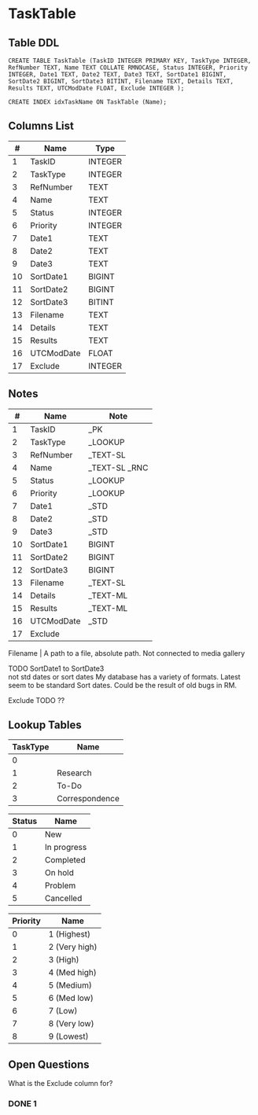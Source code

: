 # TaskTable

## Table DDL

```
CREATE TABLE TaskTable (TaskID INTEGER PRIMARY KEY, TaskType INTEGER, RefNumber TEXT, Name TEXT COLLATE RMNOCASE, Status INTEGER, Priority INTEGER, Date1 TEXT, Date2 TEXT, Date3 TEXT, SortDate1 BIGINT, SortDate2 BIGINT, SortDate3 BITINT, Filename TEXT, Details TEXT, Results TEXT, UTCModDate FLOAT, Exclude INTEGER );

CREATE INDEX idxTaskName ON TaskTable (Name);
```

## Columns List

| #   | Name       | Type    |
| --- | ---------- | ------- |
| 1   | TaskID     | INTEGER |
| 2   | TaskType   | INTEGER |
| 3   | RefNumber  | TEXT    |
| 4   | Name       | TEXT    |
| 5   | Status     | INTEGER |
| 6   | Priority   | INTEGER |
| 7   | Date1      | TEXT    |
| 8   | Date2      | TEXT    |
| 9   | Date3      | TEXT    |
| 10  | SortDate1  | BIGINT  |
| 11  | SortDate2  | BIGINT  |
| 12  | SortDate3  | BITINT  |
| 13  | Filename   | TEXT    |
| 14  | Details    | TEXT    |
| 15  | Results    | TEXT    |
| 16  | UTCModDate | FLOAT   |
| 17  | Exclude    | INTEGER |

## Notes

| #   | Name       | Note           |
| --- | ---------- | -------------- |
| 1   | TaskID     | _PK            |
| 2   | TaskType   | _LOOKUP        |
| 3   | RefNumber  | _TEXT-SL       |
| 4   | Name       | _TEXT-SL  _RNC |
| 5   | Status     | _LOOKUP        |
| 6   | Priority   | _LOOKUP        |
| 7   | Date1      | _STD           |
| 8   | Date2      | _STD           |
| 9   | Date3      | _STD           |
| 10  | SortDate1  | BIGINT         |
| 11  | SortDate2  | BIGINT         |
| 12  | SortDate3  | BIGINT         |
| 13  | Filename   | _TEXT-SL       |
| 14  | Details    | _TEXT-ML       |
| 15  | Results    | _TEXT-ML       |
| 16  | UTCModDate | _STD           |
| 17  | Exclude    |                |


Filename      | A path to a file, absolute path. Not connected to media gallery

TODO SortDate1 to SortDate3\
    not std dates or sort dates
My database has a variety of formats. Latest seem to be standard Sort dates. Could be the result of old bugs in RM.

Exclude   TODO  ??


## Lookup Tables

| TaskType | Name           |
| -------- | -------------- |
| 0        | <unspecified>  |
| 1        | Research       |
| 2        | To-Do          |
| 3        | Correspondence |


| Status | Name        |
| ------ | ----------- |
| 0      | New         |
| 1      | In progress |
| 2      | Completed   |
| 3      | On hold     |
| 4      | Problem     |
| 5      | Cancelled   |


| Priority | Name          |
| -------- | ------------- |
| 0        | 1 (Highest)   |
| 1        | 2 (Very high) |
| 2        | 3 (High)      |
| 3        | 4 (Med high)  |
| 4        | 5 (Medium)    |
| 5        | 6 (Med low)   |
| 6        | 7 (Low)       |
| 7        | 8 (Very low)  |
| 8        | 9 (Lowest)    |


## Open Questions

What is the Exclude column for?

### DONE 1
